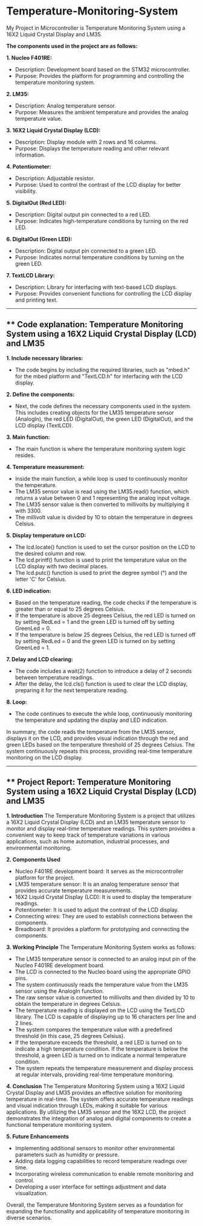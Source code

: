 # Temperature-Monitoring-System
My Project in Microcontroller is Temperature Monitoring System using a 16X2 Liquid Crystal Display and LM35.

**The components used in the project are as follows:**

**1. Nucleo F401RE:** 
   - Description: Development board based on the STM32 microcontroller.
   - Purpose: Provides the platform for programming and controlling the temperature monitoring system.

**2. LM35:** 
   - Description: Analog temperature sensor.
   - Purpose: Measures the ambient temperature and provides the analog temperature value.

**3. 16X2 Liquid Crystal Display (LCD):**
   - Description: Display module with 2 rows and 16 columns.
   - Purpose: Displays the temperature reading and other relevant information.

**4. Potentiometer:**
   - Description: Adjustable resistor.
   - Purpose: Used to control the contrast of the LCD display for better visibility.

**5. DigitalOut (Red LED):**
   - Description: Digital output pin connected to a red LED.
   - Purpose: Indicates high-temperature conditions by turning on the red LED.

**6. DigitalOut (Green LED):**
   - Description: Digital output pin connected to a green LED.
   - Purpose: Indicates normal temperature conditions by turning on the green LED.

**7. TextLCD Library:**
   - Description: Library for interfacing with text-based LCD displays.
   - Purpose: Provides convenient functions for controlling the LCD display and printing text.
  
----------------------------------------------------------------------------------------------------
** Code explanation: Temperature Monitoring System using a 16X2 Liquid Crystal Display (LCD) and LM35
----------------------------------------------------------------------------------------------------
**1. Include necessary libraries:**
   - The code begins by including the required libraries, such as "mbed.h" for the mbed platform and "TextLCD.h" for interfacing with the LCD display.

**2. Define the components:**
   - Next, the code defines the necessary components used in the system. This includes creating objects for the LM35 temperature sensor (AnalogIn), the red LED (DigitalOut), the green LED (DigitalOut), and the LCD display (TextLCD).

**3. Main function:**
   - The main function is where the temperature monitoring system logic resides.

**4. Temperature measurement:**
   - Inside the main function, a while loop is used to continuously monitor the temperature.
   - The LM35 sensor value is read using the LM35.read() function, which returns a value between 0 and 1 representing the analog input voltage.
   - The LM35 sensor value is then converted to millivolts by multiplying it with 3300.
   - The millivolt value is divided by 10 to obtain the temperature in degrees Celsius.

**5. Display temperature on LCD:**
   - The lcd.locate() function is used to set the cursor position on the LCD to the desired column and row.
   - The lcd.printf() function is used to print the temperature value on the LCD display with two decimal places.
   - The lcd.putc() function is used to print the degree symbol (°) and the letter 'C' for Celsius.

**6. LED indication:**
   - Based on the temperature reading, the code checks if the temperature is greater than or equal to 25 degrees Celsius.
   - If the temperature is above 25 degrees Celsius, the red LED is turned on by setting RedLed = 1 and the green LED is turned off by setting GreenLed = 0.
   - If the temperature is below 25 degrees Celsius, the red LED is turned off by setting RedLed = 0 and the green LED is turned on by setting GreenLed = 1.

**7. Delay and LCD clearing:**
   - The code includes a wait(2) function to introduce a delay of 2 seconds between temperature readings.
   - After the delay, the lcd.cls() function is used to clear the LCD display, preparing it for the next temperature reading.

**8. Loop:**
   - The code continues to execute the while loop, continuously monitoring the temperature and updating the display and LED indication.

In summary, the code reads the temperature from the LM35 sensor, displays it on the LCD, and provides visual indication through the red and green LEDs based on the temperature threshold of 25 degrees Celsius. The system continuously repeats this process, providing real-time temperature monitoring on the LCD display.

---------------------------------------------------------------------------------------------------
** Project Report: Temperature Monitoring System using a 16X2 Liquid Crystal Display (LCD) and LM35         
---------------------------------------------------------------------------------------------------

**1. Introduction**
The Temperature Monitoring System is a project that utilizes a 16X2 Liquid Crystal Display (LCD) and an LM35 temperature sensor to monitor and display real-time temperature readings. This system provides a convenient way to keep track of temperature variations in various applications, such as home automation, industrial processes, and environmental monitoring.

**2. Components Used**
- Nucleo F401RE development board: It serves as the microcontroller platform for the project.
- LM35 temperature sensor: It is an analog temperature sensor that provides accurate temperature measurements.
- 16X2 Liquid Crystal Display (LCD): It is used to display the temperature readings.
- Potentiometer: It is used to adjust the contrast of the LCD display.
- Connecting wires: They are used to establish connections between the components.
- Breadboard: It provides a platform for prototyping and connecting the components.

**3. Working Principle**
The Temperature Monitoring System works as follows:

- The LM35 temperature sensor is connected to an analog input pin of the Nucleo F401RE development board.
- The LCD is connected to the Nucleo board using the appropriate GPIO pins.
- The system continuously reads the temperature value from the LM35 sensor using the AnalogIn function.
- The raw sensor value is converted to millivolts and then divided by 10 to obtain the temperature in degrees Celsius.
- The temperature reading is displayed on the LCD using the TextLCD library. The LCD is capable of displaying up to 16 characters per line and 2 lines.
- The system compares the temperature value with a predefined threshold (in this case, 25 degrees Celsius).
- If the temperature exceeds the threshold, a red LED is turned on to indicate a high temperature condition. If the temperature is below the threshold, a green LED is turned on to indicate a normal temperature condition.
- The system repeats the temperature measurement and display process at regular intervals, providing real-time temperature monitoring.

**4. Conclusion**
The Temperature Monitoring System using a 16X2 Liquid Crystal Display and LM35 provides an effective solution for monitoring temperature in real-time. The system offers accurate temperature readings and visual indication through LEDs, making it suitable for various applications. By utilizing the LM35 sensor and the 16X2 LCD, the project demonstrates the integration of analog and digital components to create a functional temperature monitoring system.

**5. Future Enhancements**
- Implementing additional sensors to monitor other environmental parameters such as humidity or pressure.
- Adding data logging capabilities to record temperature readings over time.
- Incorporating wireless communication to enable remote monitoring and control.
- Developing a user interface for settings adjustment and data visualization.

Overall, the Temperature Monitoring System serves as a foundation for expanding the functionality and applicability of temperature monitoring in diverse scenarios.
